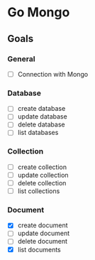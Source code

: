 # Go Mongo

## Goals

### General
- [ ] Connection with Mongo

### Database
- [ ] create database
- [ ] update database
- [ ] delete database
- [ ] list databases

### Collection
- [ ] create collection
- [ ] update collection
- [ ] delete collection
- [ ] list collections

### Document
- [X] create document
- [ ] update document
- [ ] delete document
- [X] list documents